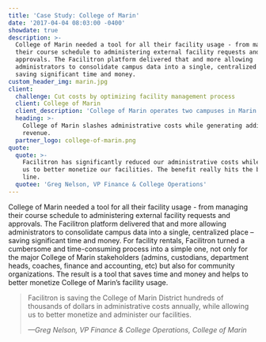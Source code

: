 ```yaml
---
title: 'Case Study: College of Marin'
date: '2017-04-04 08:03:00 -0400'
showdate: true
description: >-
  College of Marin needed a tool for all their facility usage - from managing
  their course schedule to administering external facility requests and
  approvals. The Facilitron platform delivered that and more allowing
  administrators to consolidate campus data into a single, centralized place –
  saving significant time and money.
custom_header_img: marin.jpg
client:
  challenge: Cut costs by optimizing facility management process
  client: College of Marin
  client_description: 'College of Marin operates two campuses in Marin County, California'
  heading: >-
    College of Marin slashes administrative costs while generating additional
    revenue.
  partner_logo: college-of-marin.png
quote:
  quote: >-
    Facilitron has significantly reduced our administrative costs while allowing
    us to better monetize our facilities. The benefit really hits the bottom
    line.
  quotee: 'Greg Nelson, VP Finance & College Operations'
---
```

College of Marin needed a tool for all their facility usage - from managing their course schedule to administering external facility requests and approvals. The Facilitron platform delivered that and more allowing administrators to consolidate campus data into a single, centralized place – saving significant time and money. For facility rentals, Facilitron turned a cumbersome and time-consuming process into a simple one, not only for the major College of Marin stakeholders (admins, custodians, department heads, coaches, finance and accounting, etc) but also for community organizations. The result is a tool that saves time and money and helps to better monetize College of Marin’s facility usage.

> Facilitron is saving the College of Marin District hundreds of thousands of dollars in administrative costs annually, while allowing us to better monetize and administer our facilities.
>
> <cite>&mdash;Greg Nelson, VP Finance & College Operations, College of Marin</cite>
